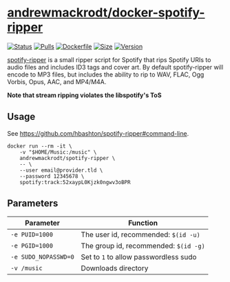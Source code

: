 # [andrewmackrodt/docker-spotify-ripper](https://github.com/andrewmackrodt/dockerfiles/tree/master/spotify-ripper)

[![Status](https://jenkins.mackrodt.io/buildStatus/icon?job=dockerfiles%2Fspotify-ripper)][status]
[![Pulls](https://img.shields.io/docker/pulls/andrewmackrodt/spotify-ripper.svg)][pulls]
[![Dockerfile](https://img.shields.io/github/size/andrewmackrodt/dockerfiles/spotify-ripper/Dockerfile.svg?label=dockerfile)][dockerfile]
[![Size](https://img.shields.io/docker/image-size/andrewmackrodt/spotify-ripper)][size]
[![Version](https://img.shields.io/docker/v/andrewmackrodt/spotify-ripper)][version]

[status]: https://jenkins.mackrodt.io/job/dockerfiles/job/spotify-ripper/
[pulls]: https://hub.docker.com/r/andrewmackrodt/spotify-ripper
[dockerfile]: https://github.com/andrewmackrodt/dockerfiles/blob/master/spotify-ripper/Dockerfile
[size]: https://microbadger.com/images/andrewmackrodt/spotify-ripper
[version]: https://hub.docker.com/r/andrewmackrodt/spotify-ripper/tags

[spotify-ripper](https://github.com/hbashton/spotify-ripper) is a small ripper
script for Spotify that rips Spotify URIs to audio files and includes ID3 tags
and cover art. By default spotify-ripper will encode to MP3 files, but includes
the ability to rip to WAV, FLAC, Ogg Vorbis, Opus, AAC, and MP4/M4A.

**Note that stream ripping violates the libspotify's ToS**

## Usage

See https://github.com/hbashton/spotify-ripper#command-line.

```
docker run --rm -it \
    -v "$HOME/Music:/music" \
    andrewmackrodt/spotify-ripper \
    -- \
    --user email@provider.tld \
    --password 12345678 \
    spotify:track:52xaypL0Kjzk0ngwv3oBPR
```

## Parameters

| Parameter | Function |
| --- | --- |
| `-e PUID=1000` | The user id, recommended: `$(id -u)` |
| `-e PGID=1000` | The group id, recommended: `$(id -g)` |
| `-e SUDO_NOPASSWD=0` | Set to `1` to allow passwordless sudo |
| `-v /music` | Downloads directory |
